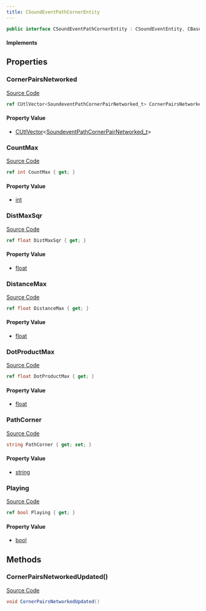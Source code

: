 ```yaml
---
title: CSoundEventPathCornerEntity
---
```


```csharp
public interface CSoundEventPathCornerEntity : CSoundEventEntity, CBaseEntity, CEntityInstance, ISchemaClass<CEntityInstance>, ISchemaClass<CBaseEntity>, ISchemaClass<CSoundEventEntity>, ISchemaClass<CSoundEventPathCornerEntity>, ISchemaField, ISchemaClass, INativeHandle
```

#### Implements

## Properties

### CornerPairsNetworked

[Source Code](https://github.com/swiftly-solution/swiftlys2/blob/main/managed/src/SwiftlyS2.Generated/Schemas/Interfaces/CSoundEventPathCornerEntity.cs#L29)

```csharp
ref CUtlVector<SoundeventPathCornerPairNetworked_t> CornerPairsNetworked { get; }
```

#### Property Value

- [CUtlVector](/docs/api/-1)<[SoundeventPathCornerPairNetworked_t](/docs/api/shared/schemadefinitions/soundeventpathcornerpairnetworked_t)>

### CountMax

[Source Code](https://github.com/swiftly-solution/swiftlys2/blob/main/managed/src/SwiftlyS2.Generated/Schemas/Interfaces/CSoundEventPathCornerEntity.cs#L19)

```csharp
ref int CountMax { get; }
```

#### Property Value

- [int](https://learn.microsoft.com/dotnet/api/system.int32)

### DistMaxSqr

[Source Code](https://github.com/swiftly-solution/swiftlys2/blob/main/managed/src/SwiftlyS2.Generated/Schemas/Interfaces/CSoundEventPathCornerEntity.cs#L23)

```csharp
ref float DistMaxSqr { get; }
```

#### Property Value

- [float](https://learn.microsoft.com/dotnet/api/system.single)

### DistanceMax

[Source Code](https://github.com/swiftly-solution/swiftlys2/blob/main/managed/src/SwiftlyS2.Generated/Schemas/Interfaces/CSoundEventPathCornerEntity.cs#L21)

```csharp
ref float DistanceMax { get; }
```

#### Property Value

- [float](https://learn.microsoft.com/dotnet/api/system.single)

### DotProductMax

[Source Code](https://github.com/swiftly-solution/swiftlys2/blob/main/managed/src/SwiftlyS2.Generated/Schemas/Interfaces/CSoundEventPathCornerEntity.cs#L25)

```csharp
ref float DotProductMax { get; }
```

#### Property Value

- [float](https://learn.microsoft.com/dotnet/api/system.single)

### PathCorner

[Source Code](https://github.com/swiftly-solution/swiftlys2/blob/main/managed/src/SwiftlyS2.Generated/Schemas/Interfaces/CSoundEventPathCornerEntity.cs#L17)

```csharp
string PathCorner { get; set; }
```

#### Property Value

- [string](https://learn.microsoft.com/dotnet/api/system.string)

### Playing

[Source Code](https://github.com/swiftly-solution/swiftlys2/blob/main/managed/src/SwiftlyS2.Generated/Schemas/Interfaces/CSoundEventPathCornerEntity.cs#L27)

```csharp
ref bool Playing { get; }
```

#### Property Value

- [bool](https://learn.microsoft.com/dotnet/api/system.boolean)

## Methods

### CornerPairsNetworkedUpdated()

[Source Code](https://github.com/swiftly-solution/swiftlys2/blob/main/managed/src/SwiftlyS2.Generated/Schemas/Interfaces/CSoundEventPathCornerEntity.cs#L31)

```csharp
void CornerPairsNetworkedUpdated()
```

